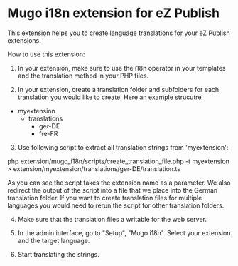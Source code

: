 Mugo i18n extension for eZ Publish
==================================

This extension helps you to create language translations for your eZ Publish extensions.

How to use this extension:

1) In your extension, make sure to use the i18n operator in your templates and the translation method in your PHP files.

2) In your extension, create a translation folder and subfolders for each translation you would like to create. Here an
example strucutre

* myextension
    * translations
        * ger-DE
        * fre-FR


3) Use following script to extract all translation strings from 'myextension':

php extension/mugo_i18n/scripts/create_translation_file.php -t myextension > extension/myextension/translations/ger-DE/translation.ts

As you can see the script takes the extension name as a parameter. We also redirect the output of the script into a file that we place into the German translation folder. If you want to create translation files for multiple languages you would need to rerun the script for other translation folders.

4) Make sure that the translation files a writable for the web server.

5) In the admin interface, go to "Setup", "Mugo i18n". Select your extension and the target language.

6) Start translating the strings.
 
